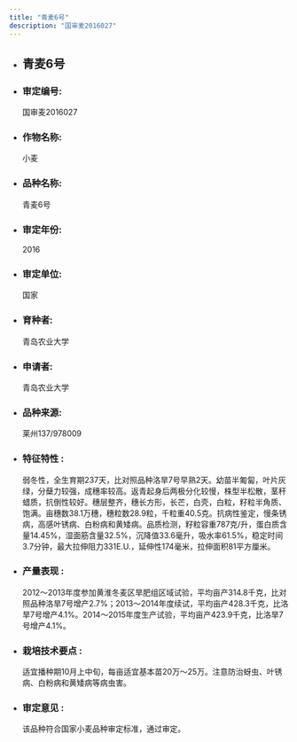 ```yaml
---
title: "青麦6号"
description: "国审麦2016027"
---
```

* ## 青麦6号
* ###  审定编号:  
   国审麦2016027

*  ### 作物名称:  
   小麦

*   ###  品种名称: 
    青麦6号

*   ### 审定年份: 
    2016

*   ### 审定单位:  
    国家

*   ### 育种者:  
    青岛农业大学

*   ### 申请者:  
    青岛农业大学

*   ### 品种来源:  
    莱州137/978009

*   ### 特征特性 : 
    弱冬性，全生育期237天，比对照品种洛旱7号早熟2天。幼苗半匍匐，叶片灰绿，分蘖力较强，成穗率较高。返青起身后两极分化较慢，株型半松散，茎秆蜡质，抗倒性较好。穗层整齐，穗长方形，长芒，白壳，白粒，籽粒半角质、饱满。亩穗数38.1万穗，穗粒数28.9粒，千粒重40.5克。抗病性鉴定，慢条锈病，高感叶锈病、白粉病和黄矮病。品质检测，籽粒容重787克/升，蛋白质含量14.45%，湿面筋含量32.5%，沉降值33.6毫升，吸水率61.5%，稳定时间3.7分钟，最大拉伸阻力331E.U.，延伸性174毫米，拉伸面积81平方厘米。

*   ### 产量表现 : 
    2012～2013年度参加黄淮冬麦区旱肥组区域试验，平均亩产314.8千克，比对照品种洛旱7号增产2.7%；2013～2014年度续试，平均亩产428.3千克，比洛旱7号增产4.1%。2014～2015年度生产试验，平均亩产423.9千克，比洛旱7号增产4.1%。

*   ### 栽培技术要点 : 
    适宜播种期10月上中旬，每亩适宜基本苗20万～25万。注意防治蚜虫、叶锈病、白粉病和黄矮病等病虫害。

*   ### 审定意见 : 
    该品种符合国家小麦品种审定标准，通过审定。

